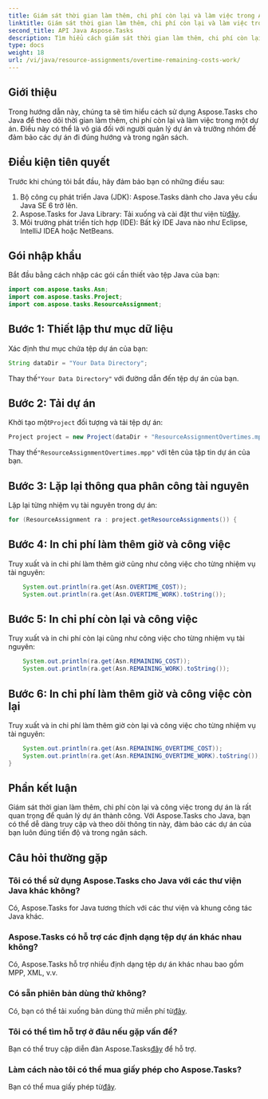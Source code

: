 ```yaml
---
title: Giám sát thời gian làm thêm, chi phí còn lại và làm việc trong Aspose.Tasks
linktitle: Giám sát thời gian làm thêm, chi phí còn lại và làm việc trong Aspose.Tasks
second_title: API Java Aspose.Tasks
description: Tìm hiểu cách giám sát thời gian làm thêm, chi phí còn lại và làm việc trong các dự án Java bằng Aspose.Tasks. Các bước đơn giản để quản lý dự án hiệu quả.
type: docs
weight: 18
url: /vi/java/resource-assignments/overtime-remaining-costs-work/
---
```

## Giới thiệu
Trong hướng dẫn này, chúng ta sẽ tìm hiểu cách sử dụng Aspose.Tasks cho Java để theo dõi thời gian làm thêm, chi phí còn lại và làm việc trong một dự án. Điều này có thể là vô giá đối với người quản lý dự án và trưởng nhóm để đảm bảo các dự án đi đúng hướng và trong ngân sách.
## Điều kiện tiên quyết
Trước khi chúng tôi bắt đầu, hãy đảm bảo bạn có những điều sau:
1. Bộ công cụ phát triển Java (JDK): Aspose.Tasks dành cho Java yêu cầu Java SE 6 trở lên.
2.  Aspose.Tasks for Java Library: Tải xuống và cài đặt thư viện từ[đây](https://releases.aspose.com/tasks/java/).
3. Môi trường phát triển tích hợp (IDE): Bất kỳ IDE Java nào như Eclipse, IntelliJ IDEA hoặc NetBeans.

## Gói nhập khẩu
Bắt đầu bằng cách nhập các gói cần thiết vào tệp Java của bạn:
```java
import com.aspose.tasks.Asn;
import com.aspose.tasks.Project;
import com.aspose.tasks.ResourceAssignment;
```

## Bước 1: Thiết lập thư mục dữ liệu
Xác định thư mục chứa tệp dự án của bạn:
```java
String dataDir = "Your Data Directory";
```
 Thay thế`"Your Data Directory"` với đường dẫn đến tệp dự án của bạn.
## Bước 2: Tải dự án
 Khởi tạo một`Project` đối tượng và tải tệp dự án:
```java
Project project = new Project(dataDir + "ResourceAssignmentOvertimes.mpp");
```
 Thay thế`"ResourceAssignmentOvertimes.mpp"` với tên của tập tin dự án của bạn.
## Bước 3: Lặp lại thông qua phân công tài nguyên
Lặp lại từng nhiệm vụ tài nguyên trong dự án:
```java
for (ResourceAssignment ra : project.getResourceAssignments()) {
```
## Bước 4: In chi phí làm thêm giờ và công việc
Truy xuất và in chi phí làm thêm giờ cũng như công việc cho từng nhiệm vụ tài nguyên:
```java
    System.out.println(ra.get(Asn.OVERTIME_COST));
    System.out.println(ra.get(Asn.OVERTIME_WORK).toString());
```
## Bước 5: In chi phí còn lại và công việc
Truy xuất và in chi phí còn lại cũng như công việc cho từng nhiệm vụ tài nguyên:
```java
    System.out.println(ra.get(Asn.REMAINING_COST));
    System.out.println(ra.get(Asn.REMAINING_WORK).toString());
```
## Bước 6: In chi phí làm thêm giờ và công việc còn lại
Truy xuất và in chi phí làm thêm giờ còn lại và công việc cho từng nhiệm vụ tài nguyên:
```java
    System.out.println(ra.get(Asn.REMAINING_OVERTIME_COST));
    System.out.println(ra.get(Asn.REMAINING_OVERTIME_WORK).toString());
}
```

## Phần kết luận
Giám sát thời gian làm thêm, chi phí còn lại và công việc trong dự án là rất quan trọng để quản lý dự án thành công. Với Aspose.Tasks cho Java, bạn có thể dễ dàng truy cập và theo dõi thông tin này, đảm bảo các dự án của bạn luôn đúng tiến độ và trong ngân sách.
## Câu hỏi thường gặp
### Tôi có thể sử dụng Aspose.Tasks cho Java với các thư viện Java khác không?
Có, Aspose.Tasks for Java tương thích với các thư viện và khung công tác Java khác.
### Aspose.Tasks có hỗ trợ các định dạng tệp dự án khác nhau không?
Có, Aspose.Tasks hỗ trợ nhiều định dạng tệp dự án khác nhau bao gồm MPP, XML, v.v.
### Có sẵn phiên bản dùng thử không?
 Có, bạn có thể tải xuống bản dùng thử miễn phí từ[đây](https://releases.aspose.com/).
### Tôi có thể tìm hỗ trợ ở đâu nếu gặp vấn đề?
 Bạn có thể truy cập diễn đàn Aspose.Tasks[đây](https://forum.aspose.com/c/tasks/15) để hỗ trợ.
### Làm cách nào tôi có thể mua giấy phép cho Aspose.Tasks?
 Bạn có thể mua giấy phép từ[đây](https://purchase.aspose.com/buy).